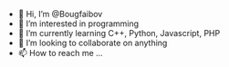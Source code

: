 - 👋 Hi, I’m @Bougfaibov
- 👀 I’m interested in programming
- 🌱 I’m currently learning C++, Python, Javascript, PHP
- 💞️ I’m looking to collaborate on anything
- 📫 How to reach me ...

<!---
Bougfaibov/Bougfaibov is a ✨ special ✨ repository because its `README.md` (this file) appears on your GitHub profile.
You can click the Preview link to take a look at your changes.
--->
